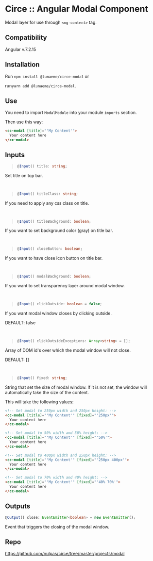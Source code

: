 # Circe :: Angular Modal Component

Modal layer for use through `<ng-content>` tag.

## Compatibility

Angular v.7.2.15

## Installation

Run `npm install @lunaeme/circe-modal` or

run`yarn add @lunaeme/circe-modal`.

## Use

You need to import `ModalModule` into your module `imports` section.

Then use this way:

```html
<cc-modal [title]="'My Content'">
  Your content here
</cc-modal>
```

## Inputs

>```typescript
> @Input() title: string;
>```
Set title on top bar.


&nbsp;
>```typescript
> @Input() titleClass: string;
>```
If you need to apply any css class on title.


&nbsp;
>```typescript
> @Input() titleBackground: boolean;
>```
If you want to set background color (gray) on title bar.


&nbsp;
>```typescript
> @Input() closeButton: boolean;
>```
If you want to have close icon button on title bar.


&nbsp;
>```typescript
> @Input() modalBackground: boolean;
>```
If you want to set transparency layer around modal window.


&nbsp;
>```typescript
> @Input() clickOutside: boolean = false;
>```
If you want modal window closes by clicking outside.

DEFAULT: false


&nbsp;
>```typescript
> @Input() clickOutsideExceptions: Array<string> = [];
>```
Array of DOM id's over which the modal window will not close.

DEFAULT: []


&nbsp;
>```typescript
> @Input() fixed: string;
>```
String that set the size of modal window. If it is not set, the window will automatically take the size of the content.

This will take the following values:

```html
<!-- Set modal to 250px width and 250px height: -->
<cc-modal [title]="'My Content'" [fixed]="'250px'">
  Your content here
</cc-modal>

<!-- Set modal to 50% width and 50% height: -->
<cc-modal [title]="'My Content'" [fixed]="'50%'">
  Your content here
</cc-modal>

<!-- Set modal to 400px width and 250px height: -->
<cc-modal [title]="'My Content'" [fixed]="'250px 400px'">
  Your content here
</cc-modal>

<!-- Set modal to 70% width and 40% height: -->
<cc-modal [title]="'My Content'" [fixed]="'40% 70%'">
  Your content here
</cc-modal>
```

## Outputs

```typescript
@Output() close: EventEmitter<boolean> = new EventEmitter();
```
Event that triggers the closing of the modal window.

## Repo

<https://github.com/nulpas/circe/tree/master/projects/modal>
